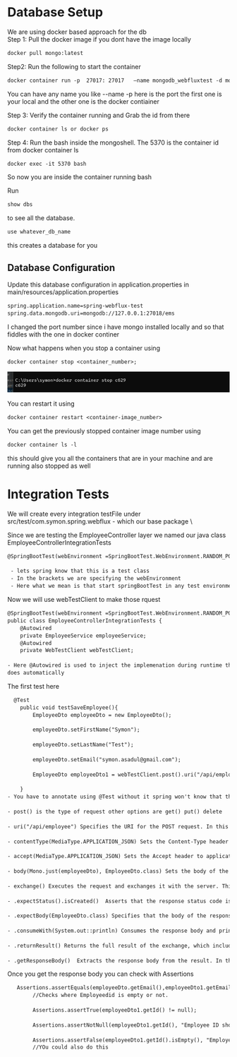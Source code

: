 # Database Setup
We are using docker based approach for the db\
Step 1: Pull the docker image if you dont have the image locally
```dtd
docker pull mongo:latest
```
Step2: Run the following to start the container
```dtd
docker container run -p  27017: 27017   —name mongodb_webfluxtest -d mongo
```
You can have any name you like --name -p here is the port the first one is your local and the other one is the docker contiainer

Step 3: Verify the container running and Grab the id from there
```dtd
docker container ls or docker ps
```
Step 4: Run the bash inside the mongoshell. The 5370 is the container id from docker container ls
```dtd
docker exec -it 5370 bash
```
So now you are inside the container running bash

Run
```dtd
show dbs
```
to see all the database.

```dtd
use whatever_db_name
```
this creates a database for you 

## Database Configuration
Update this database configuration in application.properties in main/resources/application.properties
```dtd
spring.application.name=spring-webflux-test
spring.data.mongodb.uri=mongodb://127.0.0.1:27018/ems
```
I changed the port number since i have mongo installed locally and so that fiddles with the one in docker continer

Now what happens when you stop a container using
```dtd
docker container stop <container_number>;
```
![img.png](img.png)

You can restart it using 
```dtd
docker container restart <container-image_number>
```
You can get the previously stopped container image number using
```dtd
docker container ls -l
```
this should give you all the containers that are in your machine and are running also stopped as well

# Integration Tests
We will create every integration testFile under src/test/com.symon.spring.webflux - which our base package \

Since we are testing the EmployeeController layer we named our java class EmployeeControllerIntegrationTests
```dtd
@SpringBootTest(webEnvironment =SpringBootTest.WebEnvironment.RANDOM_PORT )
 
 - lets spring know that this is a test class
 - In the brackets we are specifying the webEnvironment
 - Here what we mean is that start springBootTest in any test environment
```

Now we will use webTestClient to make those rquest
```dtd
@SpringBootTest(webEnvironment =SpringBootTest.WebEnvironment.RANDOM_PORT )
public class EmployeeControllerIntegrationTests {
    @Autowired
    private EmployeeService employeeService;
    @Autowired
    private WebTestClient webTestClient;

- Here @Autowired is used to inject the implemenation during runtime that springboot 
does automatically
```
The first test here 
```dtd
  @Test
    public void testSaveEmployee(){
        EmployeeDto employeeDto = new EmployeeDto();

        employeeDto.setFirstName("Symon");

        employeeDto.setLastName("Test");

        employeeDto.setEmail("symon.asadul@gmail.com");

        EmployeeDto employeeDto1 = webTestClient.post().uri("/api/employee").contentType(MediaType.APPLICATION_JSON).accept().body(Mono.just(employeeDto),EmployeeDto.class).exchange().expectStatus().isCreated().expectBody(EmployeeDto.class).consumeWith(System.out::println).returnResult().getResponseBody();

    }
- You have to annotate using @Test without it spring won't know that this is a test

- post() is the type of request other options are get() put() delete

- uri("/api/employee") Specifies the URI for the POST request. In this case, it is /api/employee.

- contentType(MediaType.APPLICATION_JSON) Sets the Content-Type header to application/json, indicating that the request body will be in JSON format.

- accept(MediaType.APPLICATION_JSON) Sets the Accept header to application/json, indicating that the client expects a JSON response.

- body(Mono.just(employeeDto), EmployeeDto.class) Sets the body of the request. Mono.just(employeeDto) creates a Mono that emits the employeeDto object. The EmployeeDto.class specifies the type of the object in the request body.
 
- exchange() Executes the request and exchanges it with the server. This sends the request and waits for the response.

- .expectStatus().isCreated()  Asserts that the response status code is 201 Created. This is often the expected status code for a successful POST request that creates a new resource.

- .expectBody(EmployeeDto.class) Specifies that the body of the response should be deserialized into an instance of EmployeeDto. This method prepares the response body for further assertions.

- .consumeWith(System.out::println) Consumes the response body and prints it to the console using System.out::println. This is useful for debugging or logging the response.

- .returnResult() Returns the full result of the exchange, which includes the status, headers, and body.

- .getResponseBody()  Extracts the response body from the result. In this case, it will be an instance of EmployeeDto if the response contains a valid JSON object that can be deserialized into EmployeeDto.
```

Once you get the response body you can check with Assertions
```dtd
   Assertions.assertEquals(employeeDto.getEmail(),employeeDto1.getEmail());
        //Checks where Employeedid is empty or not.

        Assertions.assertTrue(employeeDto1.getId() != null);

        Assertions.assertNotNull(employeeDto1.getId(), "Employee ID should not be null");

        Assertions.assertFalse(employeeDto1.getId().isEmpty(), "Employee ID should not be empty");
        //YOu could also do this
```